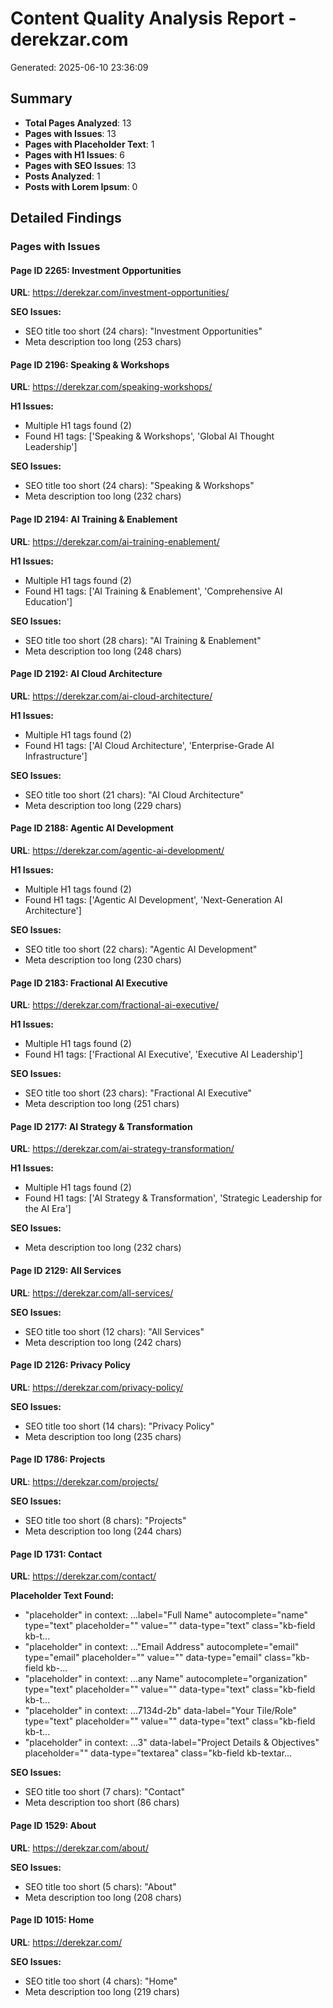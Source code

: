 # Content Quality Analysis Report - derekzar.com
Generated: 2025-06-10 23:36:09

## Summary
- **Total Pages Analyzed**: 13
- **Pages with Issues**: 13
- **Pages with Placeholder Text**: 1
- **Pages with H1 Issues**: 6
- **Pages with SEO Issues**: 13
- **Posts Analyzed**: 1
- **Posts with Lorem Ipsum**: 0

## Detailed Findings

### Pages with Issues

#### Page ID 2265: Investment Opportunities
**URL**: https://derekzar.com/investment-opportunities/

**SEO Issues:**
- SEO title too short (24 chars): "Investment Opportunities"
- Meta description too long (253 chars)


#### Page ID 2196: Speaking &amp; Workshops
**URL**: https://derekzar.com/speaking-workshops/

**H1 Issues:**
- Multiple H1 tags found (2)
- Found H1 tags: ['Speaking &amp; Workshops', 'Global AI Thought Leadership']

**SEO Issues:**
- SEO title too short (24 chars): "Speaking &amp; Workshops"
- Meta description too long (232 chars)


#### Page ID 2194: AI Training &amp; Enablement
**URL**: https://derekzar.com/ai-training-enablement/

**H1 Issues:**
- Multiple H1 tags found (2)
- Found H1 tags: ['AI Training &amp; Enablement', 'Comprehensive AI Education']

**SEO Issues:**
- SEO title too short (28 chars): "AI Training &amp; Enablement"
- Meta description too long (248 chars)


#### Page ID 2192: AI Cloud Architecture
**URL**: https://derekzar.com/ai-cloud-architecture/

**H1 Issues:**
- Multiple H1 tags found (2)
- Found H1 tags: ['AI Cloud Architecture', 'Enterprise-Grade AI Infrastructure']

**SEO Issues:**
- SEO title too short (21 chars): "AI Cloud Architecture"
- Meta description too long (229 chars)


#### Page ID 2188: Agentic AI Development
**URL**: https://derekzar.com/agentic-ai-development/

**H1 Issues:**
- Multiple H1 tags found (2)
- Found H1 tags: ['Agentic AI Development', 'Next-Generation AI Architecture']

**SEO Issues:**
- SEO title too short (22 chars): "Agentic AI Development"
- Meta description too long (230 chars)


#### Page ID 2183: Fractional AI Executive
**URL**: https://derekzar.com/fractional-ai-executive/

**H1 Issues:**
- Multiple H1 tags found (2)
- Found H1 tags: ['Fractional AI Executive', 'Executive AI Leadership']

**SEO Issues:**
- SEO title too short (23 chars): "Fractional AI Executive"
- Meta description too long (251 chars)


#### Page ID 2177: AI Strategy &amp; Transformation
**URL**: https://derekzar.com/ai-strategy-transformation/

**H1 Issues:**
- Multiple H1 tags found (2)
- Found H1 tags: ['AI Strategy &amp; Transformation', 'Strategic Leadership for the AI Era']

**SEO Issues:**
- Meta description too long (232 chars)


#### Page ID 2129: All Services
**URL**: https://derekzar.com/all-services/

**SEO Issues:**
- SEO title too short (12 chars): "All Services"
- Meta description too long (242 chars)


#### Page ID 2126: Privacy Policy
**URL**: https://derekzar.com/privacy-policy/

**SEO Issues:**
- SEO title too short (14 chars): "Privacy Policy"
- Meta description too long (235 chars)


#### Page ID 1786: Projects
**URL**: https://derekzar.com/projects/

**SEO Issues:**
- SEO title too short (8 chars): "Projects"
- Meta description too long (244 chars)


#### Page ID 1731: Contact
**URL**: https://derekzar.com/contact/

**Placeholder Text Found:**
- "placeholder" in context: ...label="Full Name" autocomplete="name" type="text" placeholder="" value="" data-type="text" class="kb-field kb-t...
- "placeholder" in context: ..."Email Address" autocomplete="email" type="email" placeholder="" value="" data-type="email" class="kb-field kb-...
- "placeholder" in context: ...any Name" autocomplete="organization" type="text" placeholder="" value="" data-type="text" class="kb-field kb-t...
- "placeholder" in context: ...7134d-2b" data-label="Your Tile/Role" type="text" placeholder="" value="" data-type="text" class="kb-field kb-t...
- "placeholder" in context: ...3"  data-label="Project Details &amp; Objectives" placeholder="" data-type="textarea" class="kb-field kb-textar...

**SEO Issues:**
- SEO title too short (7 chars): "Contact"
- Meta description too short (86 chars)


#### Page ID 1529: About
**URL**: https://derekzar.com/about/

**SEO Issues:**
- SEO title too short (5 chars): "About"
- Meta description too long (208 chars)


#### Page ID 1015: Home
**URL**: https://derekzar.com/

**SEO Issues:**
- SEO title too short (4 chars): "Home"
- Meta description too long (219 chars)

